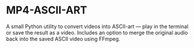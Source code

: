 # MP4-ASCII-ART
A small Python utility to convert videos into ASCII-art — play in the terminal or save the result as a video. Includes an option to merge the original audio back into the saved ASCII video using FFmpeg.
